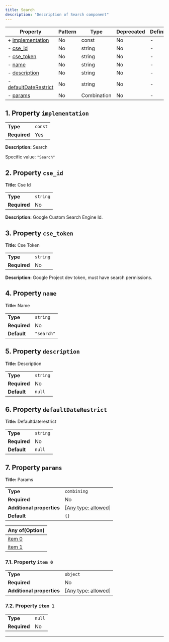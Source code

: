 ```yaml
---
title: Search
description: "Description of Search component"
---
```


| Property                                       | Pattern | Type        | Deprecated | Definition | Title/Description   |
| ---------------------------------------------- | ------- | ----------- | ---------- | ---------- | ------------------- |
| + [implementation](#implementation )           | No      | const       | No         | -          | Search              |
| - [cse_id](#cse_id )                           | No      | string      | No         | -          | Cse Id              |
| - [cse_token](#cse_token )                     | No      | string      | No         | -          | Cse Token           |
| - [name](#name )                               | No      | string      | No         | -          | Name                |
| - [description](#description )                 | No      | string      | No         | -          | Description         |
| - [defaultDateRestrict](#defaultDateRestrict ) | No      | string      | No         | -          | Defaultdaterestrict |
| - [params](#params )                           | No      | Combination | No         | -          | Params              |

## <a name="implementation"></a>1. Property `implementation`

|              |         |
| ------------ | ------- |
| **Type**     | `const` |
| **Required** | Yes     |

**Description:** Search

Specific value: `"Search"`

## <a name="cse_id"></a>2. Property `cse_id`

**Title:** Cse Id

|              |          |
| ------------ | -------- |
| **Type**     | `string` |
| **Required** | No       |

**Description:** Google Custom Search Engine Id.

## <a name="cse_token"></a>3. Property `cse_token`

**Title:** Cse Token

|              |          |
| ------------ | -------- |
| **Type**     | `string` |
| **Required** | No       |

**Description:** Google Project dev token, must have search permissions.

## <a name="name"></a>4. Property `name`

**Title:** Name

|              |            |
| ------------ | ---------- |
| **Type**     | `string`   |
| **Required** | No         |
| **Default**  | `"search"` |

## <a name="description"></a>5. Property `description`

**Title:** Description

|              |          |
| ------------ | -------- |
| **Type**     | `string` |
| **Required** | No       |
| **Default**  | `null`   |

## <a name="defaultDateRestrict"></a>6. Property `defaultDateRestrict`

**Title:** Defaultdaterestrict

|              |          |
| ------------ | -------- |
| **Type**     | `string` |
| **Required** | No       |
| **Default**  | `null`   |

## <a name="params"></a>7. Property `params`

**Title:** Params

|                           |                                                                           |
| ------------------------- | ------------------------------------------------------------------------- |
| **Type**                  | `combining`                                                               |
| **Required**              | No                                                                        |
| **Additional properties** | [[Any type: allowed]](# "Additional Properties of any type are allowed.") |
| **Default**               | `{}`                                                                      |

| Any of(Option)             |
| -------------------------- |
| [item 0](#params_anyOf_i0) |
| [item 1](#params_anyOf_i1) |

### <a name="params_anyOf_i0"></a>7.1. Property `item 0`

|                           |                                                                           |
| ------------------------- | ------------------------------------------------------------------------- |
| **Type**                  | `object`                                                                  |
| **Required**              | No                                                                        |
| **Additional properties** | [[Any type: allowed]](# "Additional Properties of any type are allowed.") |

### <a name="params_anyOf_i1"></a>7.2. Property `item 1`

|              |        |
| ------------ | ------ |
| **Type**     | `null` |
| **Required** | No     |

----------------------------------------------------------------------------------------------------------------------------
